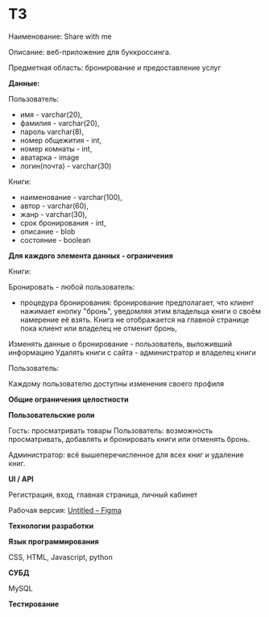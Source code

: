 # ТЗ

Наименование: Share with me 

Описание: веб-приложение для буккроссинга.  

Предметная область: бронирование и предоставление услуг

**Данные:** 

Пользователь:

- имя - varchar(20),
- фамилия - varchar(20),
- пароль varchar(8),
- номер общежития - int,
- номер комнаты - int,
- аватарка - image
- логин(почта) - varchar(30)

Книги: 

- наименование - varchar(100),
- автор - varchar(60),
- жанр - varchar(30),
- срок бронирования - int,
- описание - blob
- состояние - boolean

**Для каждого элемента данных - ограничения** 

Книги:

Бронировать - любой пользователь: 

 - процедура бронирования: бронирование предполагает, что клиент нажимает кнопку "бронь", уведомляя этим владельца книги о своём намерение её взять. Книга не отображается на главной странице пока клиент или владелец не отменит бронь, 

Изменять данные о бронирование - пользователь, выложивший информацию
Удалять книги с сайта - администратор и владелец книги 

Пользователь: 

Каждому пользователю доступны изменения своего профиля 

**Общие ограничения целостности** 

**Пользовательские роли** 

Гость: просматривать товары
Пользователь: возможность просматривать, добавлять и бронировать книги или отменять бронь. 

Администратор: всё вышеперечисленное для всех книг и удаление книг.

**UI / API** 

Регистрация, вход, главная страница, личный кабинет

Рабочая версия: [Untitled – Figma](https://www.figma.com/file/4gGHblh6UenNoHoNugYuUj/Untitled?node-id=0%3A1) 

**Технологии разработки** 

**Язык программирования**

CSS, HTML, Javascript, python 

**СУБД** 

MySQL

**Тестирование**
